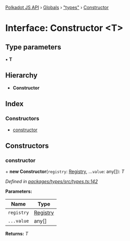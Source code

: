 [Polkadot JS API](../README.md) › [Globals](../globals.md) › ["types"](../modules/_types_.md) › [Constructor](_types_.constructor.md)

# Interface: Constructor <**T**>

## Type parameters

▪ **T**

## Hierarchy

* **Constructor**

## Index

### Constructors

* [constructor](_types_.constructor.md#constructor)

## Constructors

###  constructor

\+ **new Constructor**(`registry`: [Registry](_types_.registry.md), ...`value`: any[]): *T*

*Defined in [packages/types/src/types.ts:142](https://github.com/polkadot-js/api/blob/1ff029dc11/packages/types/src/types.ts#L142)*

**Parameters:**

Name | Type |
------ | ------ |
`registry` | [Registry](_types_.registry.md) |
`...value` | any[] |

**Returns:** *T*
